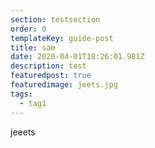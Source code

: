 ```yaml
---
section: testsection
order: 0
templateKey: guide-post
title: sam
date: 2020-04-01T18:26:01.981Z
description: test
featuredpost: true
featuredimage: jeets.jpg
tags:
  - tag1
---
```

jeeets